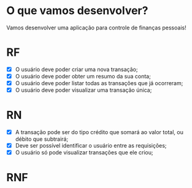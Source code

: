 # O que vamos desenvolver?

Vamos desenvolver uma aplicação para controle de finanças pessoais!

# RF

- [x] O usuário deve poder criar uma nova transação;
- [x] O usuário deve poder obter um resumo da sua conta;
- [x] O usuário deve poder listar todas as transações que já ocorreram;
- [x] O usuário deve poder visualizar uma transação única;

# RN

- [x] A transação pode ser do tipo crédito que somará ao valor total, ou débito que subtrairá;
- [x] Deve ser possível identificar o usuário entre as requisições;
- [x] O usuário só pode visualizar transações que ele criou;

# RNF
